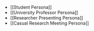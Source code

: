 - [[Student Persona]]
- [[University Professor Persona]]
- [[Researcher Presenting Persona]]
- [[Casual Research Meeting Persona]]